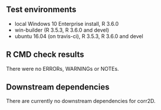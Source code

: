 ## Test environments
* local Windows 10 Enterprise install, R 3.6.0
* win-builder (R 3.5.3, R 3.6.0 and devel)
* ubuntu 16.04 (on travis-ci), R 3.5.3, R 3.6.0 and devel

## R CMD check results
There were no ERRORs, WARNINGs or NOTEs.

## Downstream dependencies
There are currently no downstream dependencies for corr2D.